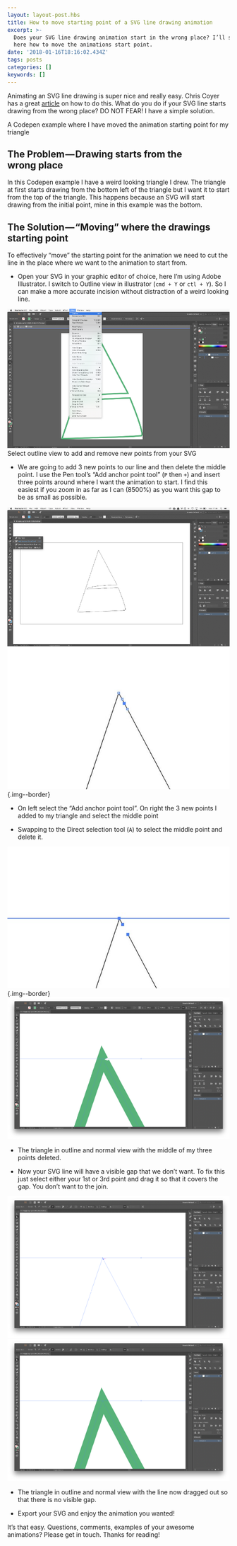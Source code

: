 ```yaml
---
layout: layout-post.hbs
title: How to move starting point of a SVG line drawing animation
excerpt: >-
  Does your SVG line drawing animation start in the wrong place? I’ll show you
  here how to move the animations start point.
date: '2018-01-16T18:16:02.434Z'
tags: posts
categories: []
keywords: []
---
```


Animating an SVG line drawing is super nice and really easy. Chris Coyer has a great [article](https://css-tricks.com/svg-line-animation-works/) on how to do this. What do you do if your SVG line starts drawing from the wrong place? DO NOT FEAR! I have a simple solution.

A Codepen example where I have moved the animation starting point for my triangle

## The Problem — Drawing starts from the wrong place

In this Codepen example I have a weird looking triangle I drew. The triangle at first starts drawing from the bottom left of the triangle but I want it to start from the top of the triangle. This happens because an SVG will start drawing from the initial point, mine in this example was the bottom.

## The Solution — “Moving” where the drawings starting point

To effectively “move” the starting point for the animation we need to cut the line in the place where we want to the animation to start from.

*   Open your SVG in your graphic editor of choice, here I’m using Adobe Illustrator. I switch to Outline view in illustrator (`cmd + Y` or `ctl + Y`). So I can make a more accurate incision without distraction of a weird looking line.

![Select outline view to add and remove new points from your SVG](/assets/img/1__NHqaZnYGy46fA1O5buvjvA.png)
Select outline view to add and remove new points from your SVG

*   We are going to add 3 new points to our line and then delete the middle point. I use the Pen tool’s “Add anchor point tool” (`P` then `+`) and insert three points around where I want the animation to start. I find this easiest if you zoom in as far as I can (8500%) as you want this gap to be as small as possible.

![](/assets/img/1__Y__B__SpqD0zZSRU5aH__AyQQ.png)
![On left select the “Add anchor point tool”. On right the 3 new points I added to my triangle and select the middle point](/assets/img/1__8MZkjh3h7rENLR4fkPhUVA.jpeg){.img--border}
* On left select the “Add anchor point tool”. On right the 3 new points I added to my triangle and select the middle point

*   Swapping to the Direct selection tool (`A`) to select the middle point and delete it.

![](/assets/img/1__EcLChxXfwy25dS0MUlnnjg.jpeg){.img--border}
![The triangle in outline and normal view with the middle of my three points deleted.](/assets/img/1__hVtho8NLDicxS8Jpjlu1uQ.png)
* The triangle in outline and normal view with the middle of my three points deleted.

*   Now your SVG line will have a visible gap that we don’t want. To fix this just select either your 1st or 3rd point and drag it so that it covers the gap. You don’t want to the join.

![](/assets/img/1____vQ__LrG5__fwwuJrz8pSYSQ.png)
![The triangle in outline and normal view with the line now dragged out so that there is no visible gap.](/assets/img/1__iescGS9TaBp5PPJBuIamvg.png)
* The triangle in outline and normal view with the line now dragged out so that there is no visible gap.

*   Export your SVG and enjoy the animation you wanted!

It’s that easy. Questions, comments, examples of your awesome animations? Please get in touch. Thanks for reading!